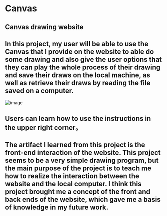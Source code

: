 # Canvas
## Canvas drawing website

## In this project, my user will be able to use the Canvas that I provide on the website to able do some drawing and also give the user options that they can play the whole process of their drawing and save their draws on the local machine, as well as retrieve their draws by reading the file saved on a computer.


![image](https://user-images.githubusercontent.com/61810170/152289517-0735115f-50f3-43c6-93af-bb0a36a932da.png)


## Users can learn how to use the instructions in the upper right corner。

## The artifact I learned from this project is the front-end interaction of the website. This project seems to be a very simple drawing program, but the main purpose of the project is to teach me how to realize the interaction between the website and the local computer. I think this project brought me a concept of the front and back ends of the website, which gave me a basis of knowledge in my future work.
